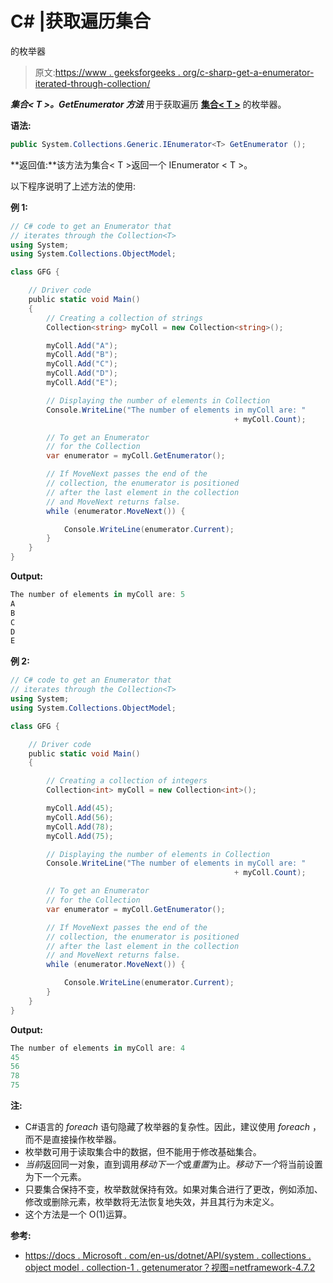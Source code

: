 # C# |获取遍历集合

的枚举器

> 原文:[https://www . geeksforgeeks . org/c-sharp-get-a-enumerator-iterated-through-collection/](https://www.geeksforgeeks.org/c-sharp-get-an-enumerator-that-iterates-through-collectiont/)

***集合< T >。GetEnumerator 方法*** 用于获取遍历 **[集合< T >](https://www.geeksforgeeks.org/c-collection-class/)** 的枚举器。

**语法:**

```cs
public System.Collections.Generic.IEnumerator<T> GetEnumerator ();
```

**返回值:**该方法为集合< T >返回一个 IEnumerator < T >。

以下程序说明了上述方法的使用:

**例 1:**

```cs
// C# code to get an Enumerator that
// iterates through the Collection<T>
using System;
using System.Collections.ObjectModel;

class GFG {

    // Driver code
    public static void Main()
    {
        // Creating a collection of strings
        Collection<string> myColl = new Collection<string>();

        myColl.Add("A");
        myColl.Add("B");
        myColl.Add("C");
        myColl.Add("D");
        myColl.Add("E");

        // Displaying the number of elements in Collection
        Console.WriteLine("The number of elements in myColl are: "
                                                  + myColl.Count);

        // To get an Enumerator
        // for the Collection
        var enumerator = myColl.GetEnumerator();

        // If MoveNext passes the end of the
        // collection, the enumerator is positioned
        // after the last element in the collection
        // and MoveNext returns false.
        while (enumerator.MoveNext()) {

            Console.WriteLine(enumerator.Current);
        }
    }
}
```

**Output:**

```cs
The number of elements in myColl are: 5
A
B
C
D
E

```

**例 2:**

```cs
// C# code to get an Enumerator that
// iterates through the Collection<T>
using System;
using System.Collections.ObjectModel;

class GFG {

    // Driver code
    public static void Main()
    {

        // Creating a collection of integers
        Collection<int> myColl = new Collection<int>();

        myColl.Add(45);
        myColl.Add(56);
        myColl.Add(78);
        myColl.Add(75);

        // Displaying the number of elements in Collection
        Console.WriteLine("The number of elements in myColl are: "
                                                  + myColl.Count);

        // To get an Enumerator
        // for the Collection
        var enumerator = myColl.GetEnumerator();

        // If MoveNext passes the end of the
        // collection, the enumerator is positioned
        // after the last element in the collection
        // and MoveNext returns false.
        while (enumerator.MoveNext()) {

            Console.WriteLine(enumerator.Current);
        }
    }
}
```

**Output:**

```cs
The number of elements in myColl are: 4
45
56
78
75

```

**注:**

*   C#语言的 *foreach* 语句隐藏了枚举器的复杂性。因此，建议使用 *foreach* ，而不是直接操作枚举器。
*   枚举数可用于读取集合中的数据，但不能用于修改基础集合。
*   *当前*返回同一对象，直到调用*移动下一个*或*重置*为止。*移动下一个*将当前设置为下一个元素。
*   只要集合保持不变，枚举数就保持有效。如果对集合进行了更改，例如添加、修改或删除元素，枚举数将无法恢复地失效，并且其行为未定义。
*   这个方法是一个 O(1)运算。

**参考:**

*   [https://docs . Microsoft . com/en-us/dotnet/API/system . collections . object model . collection-1 . getenumerator？视图=netframework-4.7.2](https://docs.microsoft.com/en-us/dotnet/api/system.collections.objectmodel.collection-1.getenumerator?view=netframework-4.7.2)
